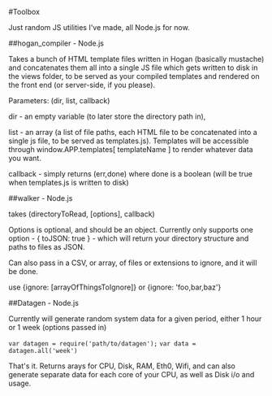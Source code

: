 #Toolbox

Just random JS utilities I've made, all Node.js for now.


##hogan_compiler - Node.js

Takes a bunch of HTML template files written in Hogan (basically mustache) and concatenates them all into a single JS file which gets written to disk in the views folder, to be served as your compiled templates and rendered on the front end (or server-side, if you please).

Parameters: (dir, list, callback)

dir - an empty variable (to later store the directory path in), 

list - an array (a list of file paths, each HTML file to be concatenated into a single js file, to be served as templates.js). Templates will be accessible through window.APP.templates[ templateName ] to render whatever data you want.

callback - simply returns (err,done) where done is a boolean (will be true when templates.js is written to disk)


##walker - Node.js

takes (directoryToRead, [options], callback) 

Options is optional, and should be an object. Currently only supports one option - { toJSON: true } - which will return your directory structure and paths to files as JSON.

Can also pass in a CSV, or array, of files or extensions to ignore, and it will be done.

use {ignore: [arrayOfThingsToIgnore]} or {ignore: 'foo,bar,baz'}


##Datagen - Node.js

Currently will generate random system data for a given period, either 1 hour or 1 week (options passed in)

`var datagen = require('path/to/datagen');`
`var data = datagen.all('week')`

That's it. Returns arays for CPU, Disk, RAM, Eth0, Wifi, and can also generate separate data for each core of your CPU, as well as Disk i/o and usage.

